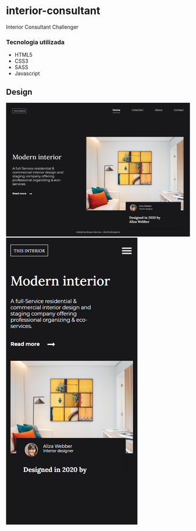 # interior-consultant

Interior Consultant Challenger

### Tecnologia utilizada

- HTML5
- CSS3
- SASS
- Javascript

## Design

<img src="./assets/design/design-desktop.png" alt="Diseño reto interior consultant"/>

<img src="./assets/design/design-mobile.png" alt="Diseño reto interior consultant"/>
